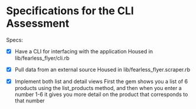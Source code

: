 # Specifications for the CLI Assessment

Specs:
- [x] Have a CLI for interfacing with the application
  Housed in lib/fearless_flyer/cli.rb

- [x] Pull data from an external source
  Housed in lib/fearless_flyer.scraper.rb

- [x] Implement both list and detail views
  First the gem shows you a list of 6 products using the list_products method, and then when you enter a number 1-6 it gives you more detail on the product that corresponds to that number
